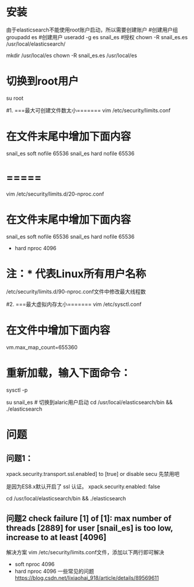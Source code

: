 # 安装
由于elasticsearch不能使用root账户启动，所以需要创建账户
#创建用户组
groupadd es
#创建用户
useradd -g es snail_es
#授权
chown -R snail_es.es /usr/local/elasticsearch/



mkdir /usr/local/es
chown -R snail_es.es /usr/local/es


# 切换到root用户
su root 

#1. ===最大可创建文件数太小=======
vim /etc/security/limits.conf 
# 在文件末尾中增加下面内容
snail_es soft nofile 65536
snail_es hard nofile 65536
# =====
vim /etc/security/limits.d/20-nproc.conf
# 在文件末尾中增加下面内容
snail_es soft nofile 65536
snail_es hard nofile 65536
*  hard    nproc     4096
# 注：* 代表Linux所有用户名称	
/etc/security/limits.d/90-nproc.conf文件中修改最大线程数

#2. ===最大虚拟内存太小=======
vim /etc/sysctl.conf
# 在文件中增加下面内容
vm.max_map_count=655360
# 重新加载，输入下面命令：
sysctl -p


su snail_es  # 切换到alaric用户启动
    cd /usr/local/elasticsearch/bin &&  ./elasticsearch

# 问题
## 问题1：
xpack.security.transport.ssl.enabled] to [true] or disable secu
先禁用吧

是因为ES8.x默认开启了 ssl 认证。
xpack.security.enabled: false

cd /usr/local/elasticsearch/bin &&  ./elasticsearch

## 问题2  check failure [1] of [1]: max number of threads [2889] for user [snail_es] is too low, increase to at least [4096]
解决方案
vim /etc/security/limits.conf文件，添加以下两行即可解决

* soft nproc  4096
* hard nproc  4096
一些常见的问题
https://blog.csdn.net/lixiaohai_918/article/details/89569611